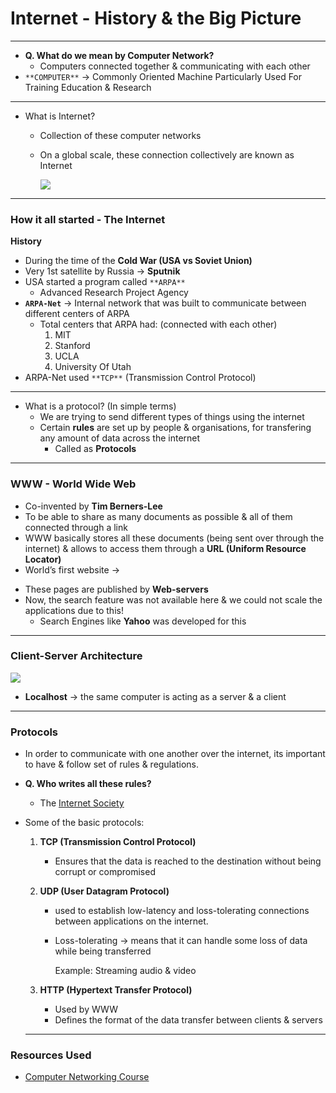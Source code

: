 # Internet - History & the Big Picture

---

- **Q. What do we mean by Computer Network?**
    - Computers connected together & communicating with each other
- `**COMPUTER**` → Commonly Oriented Machine Particularly Used For Training Education & Research

---

- What is Internet?
    - Collection of these computer networks
    - On a global scale, these connection collectively are known as Internet
        
        ![](https://i.imgur.com/pkyW3RL.png)
        
    

---

### How it all started - The Internet

**History**

- During the time of the **Cold War (USA vs Soviet Union)**
- Very 1st satellite by Russia → **Sputnik**
- USA started a program called `**ARPA**`
    - Advanced Research Project Agency
- **`ARPA-Net`** →  Internal network that was built to communicate between different centers of ARPA
    - Total centers that ARPA had: (connected with each other)
        1. MIT
        2. Stanford
        3. UCLA
        4. University Of Utah
- ARPA-Net used `**TCP**` (Transmission Control Protocol)

---

- What is a protocol? (In simple terms)
    - We are trying to send different types of things using the internet
    - Certain **rules** are set up by people & organisations, for transfering any amount of data across the internet
        - Called as **Protocols**
    

---

### WWW - World Wide Web

- Co-invented by **Tim Berners-Lee**
- To be able to share as many documents as possible & all of them connected through a link
- WWW basically stores all these documents (being sent over through the internet) & allows to access them through a **URL (Uniform Resource Locator)**
- World’s first website →

[](http://info.cern.ch/hypertext/WWW/TheProject.html)

- These pages are published by **Web-servers**
- Now, the search feature was not available here & we could not scale the applications due to this!
    - Search Engines like **Yahoo** was developed for this

---

### Client-Server Architecture

![](https://i.imgur.com/0JndN9T.png)

- **Localhost** → the same computer is acting as a server & a client

---

### Protocols

- In order to communicate with one another over the internet, its important to have & follow set of rules & regulations.
- **Q. Who writes all these rules?**
    - The [Internet Society](https://www.internetsociety.org/)
- Some of the basic protocols:
    1. **TCP (Transmission Control Protocol)**
        - Ensures that the data is reached to the destination without being corrupt or compromised
    2. **UDP (User Datagram Protocol)**
        - used to establish low-latency and loss-tolerating connections between applications on the internet.
        - Loss-tolerating → means that it can handle some loss of data while being transferred
            
            Example: Streaming audio & video
            
    3. **HTTP (Hypertext Transfer Protocol)**
        - Used by WWW
        - Defines the format of the data transfer between clients & servers
    
    ---

### Resources Used

- [Computer Networking Course](https://youtu.be/IPvYjXCsTg8)
